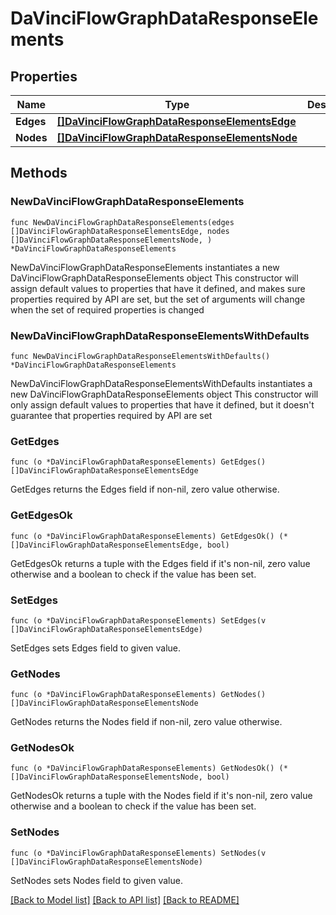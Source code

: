 # DaVinciFlowGraphDataResponseElements

## Properties

Name | Type | Description | Notes
------------ | ------------- | ------------- | -------------
**Edges** | [**[]DaVinciFlowGraphDataResponseElementsEdge**](DaVinciFlowGraphDataResponseElementsEdge.md) |  | 
**Nodes** | [**[]DaVinciFlowGraphDataResponseElementsNode**](DaVinciFlowGraphDataResponseElementsNode.md) |  | 

## Methods

### NewDaVinciFlowGraphDataResponseElements

`func NewDaVinciFlowGraphDataResponseElements(edges []DaVinciFlowGraphDataResponseElementsEdge, nodes []DaVinciFlowGraphDataResponseElementsNode, ) *DaVinciFlowGraphDataResponseElements`

NewDaVinciFlowGraphDataResponseElements instantiates a new DaVinciFlowGraphDataResponseElements object
This constructor will assign default values to properties that have it defined,
and makes sure properties required by API are set, but the set of arguments
will change when the set of required properties is changed

### NewDaVinciFlowGraphDataResponseElementsWithDefaults

`func NewDaVinciFlowGraphDataResponseElementsWithDefaults() *DaVinciFlowGraphDataResponseElements`

NewDaVinciFlowGraphDataResponseElementsWithDefaults instantiates a new DaVinciFlowGraphDataResponseElements object
This constructor will only assign default values to properties that have it defined,
but it doesn't guarantee that properties required by API are set

### GetEdges

`func (o *DaVinciFlowGraphDataResponseElements) GetEdges() []DaVinciFlowGraphDataResponseElementsEdge`

GetEdges returns the Edges field if non-nil, zero value otherwise.

### GetEdgesOk

`func (o *DaVinciFlowGraphDataResponseElements) GetEdgesOk() (*[]DaVinciFlowGraphDataResponseElementsEdge, bool)`

GetEdgesOk returns a tuple with the Edges field if it's non-nil, zero value otherwise
and a boolean to check if the value has been set.

### SetEdges

`func (o *DaVinciFlowGraphDataResponseElements) SetEdges(v []DaVinciFlowGraphDataResponseElementsEdge)`

SetEdges sets Edges field to given value.


### GetNodes

`func (o *DaVinciFlowGraphDataResponseElements) GetNodes() []DaVinciFlowGraphDataResponseElementsNode`

GetNodes returns the Nodes field if non-nil, zero value otherwise.

### GetNodesOk

`func (o *DaVinciFlowGraphDataResponseElements) GetNodesOk() (*[]DaVinciFlowGraphDataResponseElementsNode, bool)`

GetNodesOk returns a tuple with the Nodes field if it's non-nil, zero value otherwise
and a boolean to check if the value has been set.

### SetNodes

`func (o *DaVinciFlowGraphDataResponseElements) SetNodes(v []DaVinciFlowGraphDataResponseElementsNode)`

SetNodes sets Nodes field to given value.



[[Back to Model list]](../README.md#documentation-for-models) [[Back to API list]](../README.md#documentation-for-api-endpoints) [[Back to README]](../README.md)


